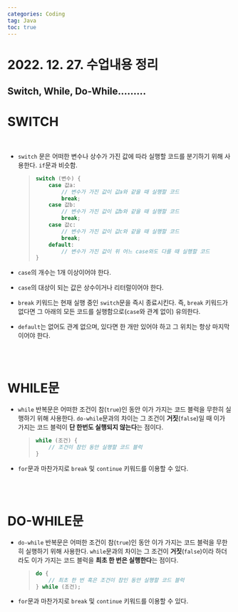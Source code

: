 ```yaml
---
categories: Coding	
tag: Java
toc: true
---
```


# 2022. 12. 27. 수업내용 정리

## Switch, While, Do-While.........

# SWITCH

<br>

* `switch` 문은 어떠한 변수나 상수가 가진 값에 따라 실행할 코드를 분기하기 위해 사용한다. `if`문과 비슷함.

  > ```java
  > switch (변수) {
  >     case 값a:
  >         // 변수가 가진 값이 값a와 같을 때 실행할 코드
  >         break;
  >     case 값b:
  >         // 변수가 가진 값이 값b와 같을 때 실행할 코드
  >         break;
  >     case 값c:
  >         // 변수가 가진 값이 값c와 같을 때 실행할 코드
  >         break;
  >     default:
  >         // 변수가 가진 값이 위 어느 case와도 다를 때 실행할 코드
  > }
  > ```
  
* `case`의 개수는 1개 이상이어야 한다.
* `case`의 대상이 되는 값은 상수이거나 리터럴이어야 한다.
* `break` 키워드는 현재 실행 중인 `switch`문을 즉시 종료시킨다. 즉, `break` 키워드가 없다면 그 아래의 모든 코드를 실행함으로(`case`와 관계 없이) 유의한다.
* `default`는 없어도 관계 없으며, 있다면 한 개만 있어야 하고 그 위치는 항상 마지막이어야 한다.

<br>
<br>

# WHILE문
* `while` 반복문은 어떠한 조건이 참(`true`)인 동안 이가 가지는 코드 블럭을 무한히 실행하기 위해 사용한다. `do-while`문과의 차이는 그 조건이 **거짓**(`false`)일 때 이가 가지는 코드 블럭이 **단 한번도 실행되지 않는다**는 점이다.

  > ```java
  > while (조건) {
  >     // 조건이 참인 동안 실행할 코드 블럭
  > }
  > ```

* `for`문과 마찬가지로 `break` 및 `continue` 키워드를 이용할 수 있다.

<br>
<br>

# DO-WHILE문
* `do-while` 반복문은 어떠한 조건이 참(`true`)인 동안 이가 가지는 코드 블럭을 무한히 실행하기 위해 사용한다. `while`문과의 차이는 그 조건이 **거짓**(`false`)이라 하더라도 이가 가지는 코드 블럭을 **최초 한 번은 실행한다**는 점이다.

  > ```java
  > do {
  >     // 최초 한 번 혹은 조건이 참인 동안 실행할 코드 블럭
  > } while (조건);
  > ```
  
* `for`문과 마찬가지로 `break` 및 `continue` 키워드를 이용할 수 있다.

<br>
<br>

